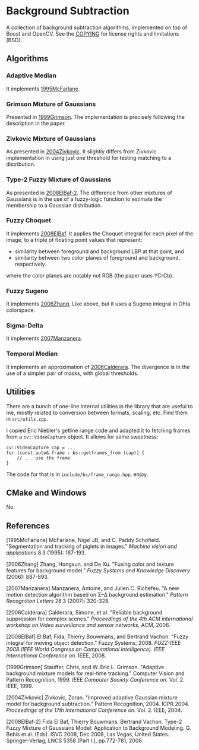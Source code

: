 # Background Subtraction

A collection of background subtraction algorithms, implemented on top of Boost
and OpenCV. See the [COPYING](COPYING) for license rights and limitations (BSD).

## Algorithms

### Adaptive Median

It implements [1995McFarlane](#1995McFarlane).

### Grimson Mixture of Gaussians

Presented in [1999Grimson](#1999Grimson). The implementation is precisely following the
description in the paper.

### Zivkovic Mixture of Gaussians

As presented in [2004Zivkovic](#2004Zivkovic). It slightly differs from Zivkovic
implementation in using just one threshold for testing matching to a
distribution.

### Type-2 Fuzzy Mixture of Gaussians

As presented in [2008ElBaf-2](#2008ElBaf-2). The difference from other mixtures
of Gaussians is in the use of a fuzzy-logic function to estimate the membership
to a Gaussian distribution.

### Fuzzy Choquet

It implements [2008ElBaf](#2008ElBaf). It applies the Choquet integral for each pixel of
the image, to a triple of floating point values that represent:

- similarity between foreground and background LBP at that point, and
- similarity between two color planes of foreground and background, respectively.

where the color planes are notably not RGB (the paper uses YCrCb).

### Fuzzy Sugeno

It implements [2006Zhang](#2006Zhang). Like above, but it uses a Sugeno integral in Ohta
colorspace.

### Sigma-Delta

It implements [2007Manzanera](#2007Manzanera).

### Temporal Median

It implements an approximation of [2006Calderara](#2006Calderara). The
divergence is in the use of a simpler pair of masks, with global thresholds.

## Utilities

There are a bunch of one-line internal utilities in the library that are useful
to me, mostly related to conversion between formats, scaling, etc. Find them in
`src/utils.cpp`.

I copied Eric Niebler's getline range code and adapted it to fetching frames
from a `cv::VideoCapture` object. It allows for some sweetness:

    cv::VideoCapture cap = ...
    for (const auto& frame : bs::getframes_from (cap)) {
        // ... use the frame
    }

The code for that is in `include/bs/frame_range.hpp`, enjoy.

## CMake and Windows

No.

## References

<a name="1995McFarlane">[1995McFarlane]</a> McFarlane, Nigel JB, and C. Paddy
Schofield. "Segmentation and tracking of piglets in images." *Machine vision and
applications* 8.3 (1995): 187-193.

<a name="2006Zhang">[2006Zhang]</a> Zhang, Hongxun, and De Xu. "Fusing color and
texture features for background model." *Fuzzy Systems and Knowledge Discovery*
(2006): 887-893.

<a name="2007Manzanera">[2007Manzanera]</a> Manzanera, Antoine, and Julien
C. Richefeu. "A new motion detection algorithm based on Σ–Δ background
estimation." *Pattern Recognition Letters* 28.3 (2007): 320-328.

<a name="2006Calderara">[2006Calderara]</a> Calderara, Simone, et al. "Reliable
background suppression for complex scenes." *Proceedings of the 4th ACM
international workshop on Video surveillance and sensor networks.* ACM, 2006.

<a name="2008ElBaf">[2008ElBaf]</a> El Baf, Fida, Thierry Bouwmans, and Bertrand
Vachon. "Fuzzy integral for moving object detection." Fuzzy
Systems, 2008. *FUZZ-IEEE 2008.(IEEE World Congress on Computational
Intelligence). IEEE International Conference on.* IEEE, 2008.

<a name="1999Grimson">[1999Grimson]</a> Stauffer, Chris, and W. Eric
L. Grimson. "Adaptive background mixture models for real-time tracking."
Computer Vision and Pattern Recognition, 1999. *IEEE Computer Society Conference
on.* Vol. 2. IEEE, 1999.

 <a name="2004Zivkovic">[2004Zivkovic]</a> Zivkovic, Zoran. "Improved adaptive
Gaussian mixture model for background subtraction." Pattern
Recognition, 2004. ICPR 2004. *Proceedings of the 17th International Conference
on.* Vol. 2. IEEE, 2004.

<a name="2008ElBaf-2">[2008ElBaf-2]</a> Fida El Baf, Thierry Bouwmans, Bertrand
Vachon.  Type-2 Fuzzy Mixture of Gaussians Model: Application to Background
Modeling.  G.  Bebis et al.  (Eds).  ISVC 2008, Dec 2008, Las Vegas, United
States. Springer-Verlag, LNCS 5358 (Part I.), pp.772-781, 2008.
